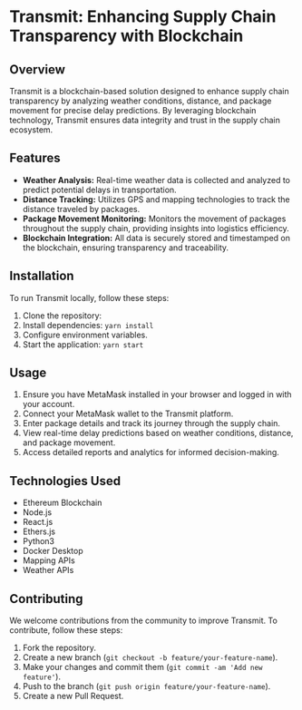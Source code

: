 # Transmit: Enhancing Supply Chain Transparency with Blockchain

## Overview
Transmit is a blockchain-based solution designed to enhance supply chain transparency by analyzing weather conditions, distance, and package movement for precise delay predictions. By leveraging blockchain technology, Transmit ensures data integrity and trust in the supply chain ecosystem.

## Features
- **Weather Analysis:** Real-time weather data is collected and analyzed to predict potential delays in transportation.
- **Distance Tracking:** Utilizes GPS and mapping technologies to track the distance traveled by packages.
- **Package Movement Monitoring:** Monitors the movement of packages throughout the supply chain, providing insights into logistics efficiency.
- **Blockchain Integration:** All data is securely stored and timestamped on the blockchain, ensuring transparency and traceability.

## Installation
To run Transmit locally, follow these steps:
1. Clone the repository: 
2. Install dependencies: `yarn install`
3. Configure environment variables.
4. Start the application: `yarn start`

## Usage
1. Ensure you have MetaMask installed in your browser and logged in with your account.
2. Connect your MetaMask wallet to the Transmit platform.
3. Enter package details and track its journey through the supply chain.
4. View real-time delay predictions based on weather conditions, distance, and package movement.
5. Access detailed reports and analytics for informed decision-making.

## Technologies Used
- Ethereum Blockchain
- Node.js
- React.js
- Ethers.js
- Python3
- Docker Desktop
- Mapping APIs
- Weather APIs

## Contributing
We welcome contributions from the community to improve Transmit. To contribute, follow these steps:
1. Fork the repository.
2. Create a new branch (`git checkout -b feature/your-feature-name`).
3. Make your changes and commit them (`git commit -am 'Add new feature'`).
4. Push to the branch (`git push origin feature/your-feature-name`).
5. Create a new Pull Request.



